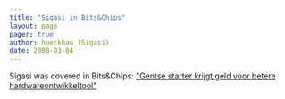 ```yaml
---
title: "Sigasi in Bits&Chips"
layout: page 
pager: true
author: heeckhau (Sigasi)
date: 2008-03-04
---
```

<div class="content">
<p>Sigasi was covered in Bits&amp;Chips: <a href="http://www.bits-chips.be/nieuws/algemeen-nieuws/bekijk/artikel/gentse-starter-krijgt-subsidies-voor-betere-hardwareontwikkelomgeving.html" class="elf-external elf-icon">"Gentse starter krijgt geld voor betere hardwareontwikkeltool"</a></p>  </div>


